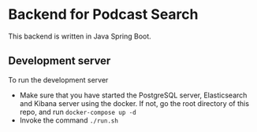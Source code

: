 # Backend for Podcast Search

This backend is written in Java Spring Boot.

## Development server
To run the development server
- Make sure that you have started the PostgreSQL server, Elasticsearch and Kibana server using the docker. If not, go the root directory of this repo, and run `docker-compose up -d`
- Invoke the command `./run.sh`